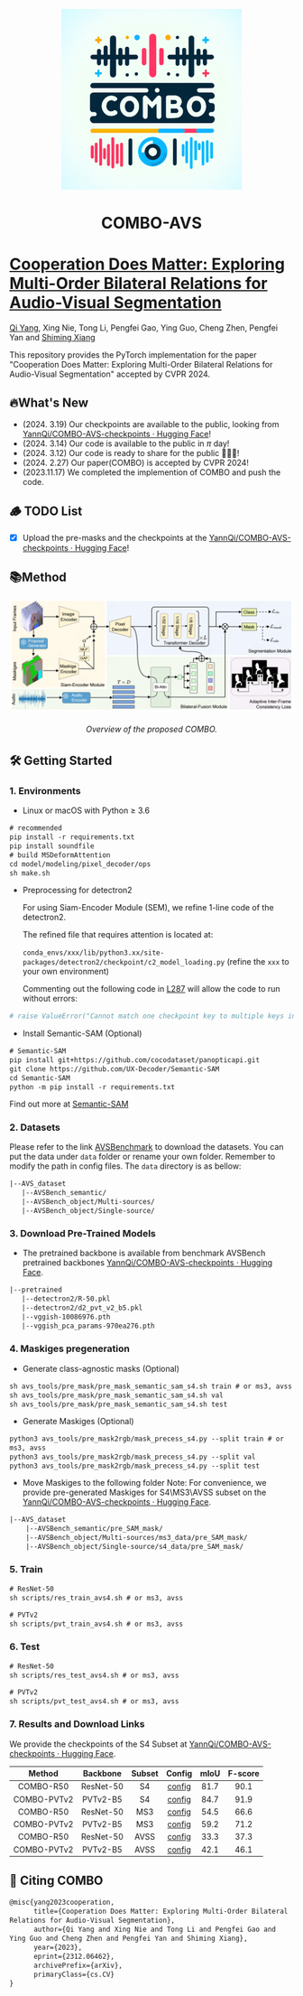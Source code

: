 <p align="center">
  <img width="320" height="320" src="figures/COMBO_logo.png">

<h1 align="center">COMBO-AVS</h1>
</p>

# [Cooperation Does Matter: Exploring Multi-Order Bilateral Relations for Audio-Visual Segmentation](https://yannqi.github.io/AVS-COMBO/)

[Qi Yang](https://yannqi.github.io/), Xing Nie, Tong Li, Pengfei Gao, Ying Guo, Cheng Zhen, Pengfei Yan and [Shiming Xiang](https://people.ucas.ac.cn/~xiangshiming)

This repository provides the PyTorch implementation for the paper "Cooperation Does Matter: Exploring Multi-Order Bilateral Relations for Audio-Visual Segmentation" accepted by CVPR 2024.

## 🔥What's New

- (2024. 3.19) Our checkpoints are available to the public, looking from [YannQi/COMBO-AVS-checkpoints · Hugging Face](https://huggingface.co/YannQi/COMBO-AVS-checkpoints)!
- (2024. 3.14) Our code is available to the public in $\pi$ day!
- (2024. 3.12) Our code is ready to share for the public 🌲🌲🌲!
- (2024. 2.27) Our paper(COMBO) is accepted by CVPR 2024!
- (2023.11.17) We completed the implemention of COMBO and push the code.

## 🪵 TODO List

- [X] Upload the pre-masks and the checkpoints at the [YannQi/COMBO-AVS-checkpoints · Hugging Face](https://huggingface.co/YannQi/COMBO-AVS-checkpoints)!

## 📚Method

<p align="center">
  <img  src="figures/Architecture.png">

<h6 align="center">Overview of the proposed COMBO.</h6>
</p>

## 🛠️ Getting Started

### 1. Environments

- Linux or macOS with Python ≥ 3.6

```shell
# recommended
pip install -r requirements.txt
pip install soundfile
# build MSDeformAttention
cd model/modeling/pixel_decoder/ops
sh make.sh
```

- Preprocessing for detectron2

  For using Siam-Encoder Module (SEM), we refine 1-line code of the detectron2.

  The refined file that requires attention is located at:

  `conda_envs/xxx/lib/python3.xx/site-packages/detectron2/checkpoint/c2_model_loading.py`
  (refine the `xxx`  to your own environment)

  Commenting out the following code in [L287](https://github.com/facebookresearch/detectron2/blob/cc9266c2396d5545315e3601027ba4bc28e8c95b/detectron2/checkpoint/c2_model_loading.py#L287) will allow the code to run without errors:

```python
# raise ValueError("Cannot match one checkpoint key to multiple keys in the model.")  
```

- Install Semantic-SAM (Optional)

```shell
# Semantic-SAM
pip install git+https://github.com/cocodataset/panopticapi.git
git clone https://github.com/UX-Decoder/Semantic-SAM
cd Semantic-SAM
python -m pip install -r requirements.txt
```

Find out more at [Semantic-SAM](https://github.com/UX-Decoder/Semantic-SAM)

### 2. Datasets

Please refer to the link [AVSBenchmark](https://github.com/OpenNLPLab/AVSBench) to download the datasets. You can put the data under `data` folder or rename your own folder. Remember to modify the path in config files. The `data` directory is as bellow:

```
|--AVS_dataset
   |--AVSBench_semantic/
   |--AVSBench_object/Multi-sources/
   |--AVSBench_object/Single-source/
```

### 3. Download Pre-Trained Models

- The pretrained backbone is available from benchmark AVSBench pretrained backbones [YannQi/COMBO-AVS-checkpoints · Hugging Face](https://huggingface.co/YannQi/COMBO-AVS-checkpoints).

```
|--pretrained
   |--detectron2/R-50.pkl
   |--detectron2/d2_pvt_v2_b5.pkl
   |--vggish-10086976.pth
   |--vggish_pca_params-970ea276.pth
```

### 4. Maskiges pregeneration

- Generate class-agnostic masks (Optional)

```shell
sh avs_tools/pre_mask/pre_mask_semantic_sam_s4.sh train # or ms3, avss
sh avs_tools/pre_mask/pre_mask_semantic_sam_s4.sh val 
sh avs_tools/pre_mask/pre_mask_semantic_sam_s4.sh test
```

- Generate Maskiges (Optional)

```shell
python3 avs_tools/pre_mask2rgb/mask_precess_s4.py --split train # or ms3, avss
python3 avs_tools/pre_mask2rgb/mask_precess_s4.py --split val
python3 avs_tools/pre_mask2rgb/mask_precess_s4.py --split test
```

- Move Maskiges to the following folder
  Note: For convenience, we provide pre-generated Maskiges for S4\MS3\AVSS subset on the [YannQi/COMBO-AVS-checkpoints · Hugging Face](https://huggingface.co/YannQi/COMBO-AVS-checkpoints).

```
|--AVS_dataset
    |--AVSBench_semantic/pre_SAM_mask/
    |--AVSBench_object/Multi-sources/ms3_data/pre_SAM_mask/
    |--AVSBench_object/Single-source/s4_data/pre_SAM_mask/
```

### 5. Train

```shell
# ResNet-50
sh scripts/res_train_avs4.sh # or ms3, avss
```

```shell
# PVTv2
sh scripts/pvt_train_avs4.sh # or ms3, avss
```

### 6. Test

```shell
# ResNet-50
sh scripts/res_test_avs4.sh # or ms3, avss
```

```shell
# PVTv2
sh scripts/pvt_test_avs4.sh # or ms3, avss
```

### 7. Results and Download Links

We provide the checkpoints of the S4 Subset at [YannQi/COMBO-AVS-checkpoints · Hugging Face](https://huggingface.co/YannQi/COMBO-AVS-checkpoints).

|   Method   | Backbone | Subset |                      Config                      | mIoU | F-score |
| :---------: | :-------: | :----: | :-----------------------------------------------: | :--: | :-----: |
|  COMBO-R50  | ResNet-50 |   S4   |   [config](configs/avs_s4/COMBO_R50_bs8_90k.yaml)   | 81.7 |  90.1  |
| COMBO-PVTv2 | PVTv2-B5 |   S4   | [config](configs/avs_s4/COMBO_PVTV2B5_bs8_90k.yaml) | 84.7 |  91.9  |
|  COMBO-R50  | ResNet-50 |  MS3  |   [config](configs/avs_ms3/COMBO_R50_bs8_20k.yaml)   | 54.5 |  66.6  |
| COMBO-PVTv2 | PVTv2-B5 |  MS3  | [config](configs/avs_ms3/COMBO_PVTV2B5_bs8_20k.yaml) | 59.2 |  71.2  |
|  COMBO-R50  | ResNet-50 |  AVSS  |   [config](configs/avs_ss/COMBO_R50_bs8_90k.yaml)   | 33.3 |  37.3  |
| COMBO-PVTv2 | PVTv2-B5 |  AVSS  | [config](configs/avs_ss/COMBO_PVTV2B5_bs8_90k.yaml) | 42.1 |  46.1  |

## 🤝 Citing COMBO

```
@misc{yang2023cooperation,
      title={Cooperation Does Matter: Exploring Multi-Order Bilateral Relations for Audio-Visual Segmentation},
      author={Qi Yang and Xing Nie and Tong Li and Pengfei Gao and Ying Guo and Cheng Zhen and Pengfei Yan and Shiming Xiang},
      year={2023},
      eprint={2312.06462},
      archivePrefix={arXiv},
      primaryClass={cs.CV}
}
```
